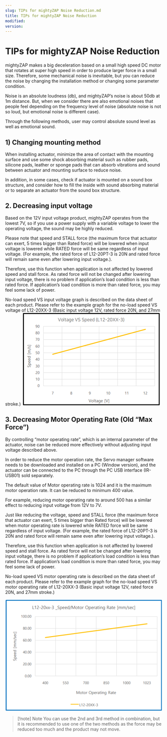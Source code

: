 ```yaml
---
slug: TIPs for mightyZAP Noise Reduction.md
title: TIPs for mightyZAP Noise Reduction
modified: 
version:
---
```

# TIPs for mightyZAP Noise Reduction
mightyZAP makes a big deceleration based on a small high speed DC motor that rotates at super high speed in order to produce larger force in a small size. Therefore, some mechanical noise is inevitable, but you can reduce the noise by changing the installation method or changing some parameter condition. 

Noise is an absolute loudness (db), and mightyZAP’s noise is about 50db at 1m distance. But, when we consider there are also emotional noises that people feel depending on the frequency level of noise (absolute noise is not so loud, but emotional noise is different case). 

Through the following methods, user may control absolute sound level as well as emotional sound.

## 1) Changing mounting method
When installing actuator, minimize the area of contact with the mounting surface and use some shock absorbing material such as rubber pads, silicone pads, leather or sponge pads that can absorb vibrations and sound between actuator and mounting surface to reduce noise. 

In addition, in some cases, check if actuator is mounted on a sound box structure, and consider how to fill the inside with sound absorbing material or to separate an actuator from the sound box structure.
## 2. Decreasing input voltage
Based on the 12V input voltage product, mightyZAP operates from the lowest 7V, so if you use a power supply with a variable voltage to lower the operating voltage, the sound may be highly reduced.

Please note that speed and STALL force (the maximum force that actuator can exert, 5 times bigger than Rated force) will be lowered when input voltage is lowered while RATED force will be same regardless of input voltage. (For example, the rated force of L12-20PT-3 is 20N and rated force will remain same even after lowering input voltage.). 

Therefore, use this function when application is not affected by lowered speed and stall force. As rated force will not be changed after lowering input voltage, there is no problem if application’s load condition is less than rated force. If application’s load condition is more than rated force, you may feel some lack of power. 

No-load speed VS input voltage graph is described on the data sheet of each product. Please refer to the example graph for the no-load speed VS voltage of L12-20XX-3 (Basic input voltage 12V, rated force 20N, and 27mm stroke.)
![speedVSvoltage](./img/speedVSvoltage.png)
## 3. Decreasing Motor Operating Rate (Old “Max Force”)
By controlling “motor operating rate”, which is an internal parameter of the actuator, noise can be reduced more effectively without adjusting input voltage described above. 

In order to reduce the motor operation rate, the Servo manager software needs to be downloaded and installed on a PC (Window version), and the actuator can be connected to the PC through the PC USB interface (IR-USB01) sold separately. 

The default value of Motor operating rate is 1024 and it is the maximum motor operation rate. It can be reduced to minimum 400 value. 

For example, reducing motor operating rate to around 500 has a similar effect to reducing input voltage from 12V to 7V. 

Just like reducing the voltage, speed and STALL force (the maximum force that actuator can exert, 5 times bigger than Rated force) will be lowered when motor operating rate is lowered while RATED force will be same regardless of input voltage. (For example, the rated force of L12-20PT-3 is 20N and rated force will remain same even after lowering input voltage.). 

Therefore, use this function when application is not affected by lowered speed and stall force. As rated force will not be changed after lowering input voltage, there is no problem if application’s load condition is less than rated force. If application’s load condition is more than rated force, you may feel some lack of power. 

No-load speed VS motor operating rate is described on the data sheet of each product. Please refer to the example graph for the no-load speed VS motor operating rate of L12-20XX-3 (Basic input voltage 12V, rated force 20N, and 27mm stroke.)

![speedVSOperatigRate](./img/speedVSOperatigRate.png)
 
 >[!note] Note
 >You can use the 2nd and 3rd method in combination, but it is recommended to use one of the two methods as the force may be reduced too much and the product may not move.
